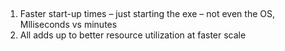##
1. Faster start-up times – just starting the exe – not even the OS, Mlliseconds vs minutes
2. All adds up to better resource utilization at faster scale
